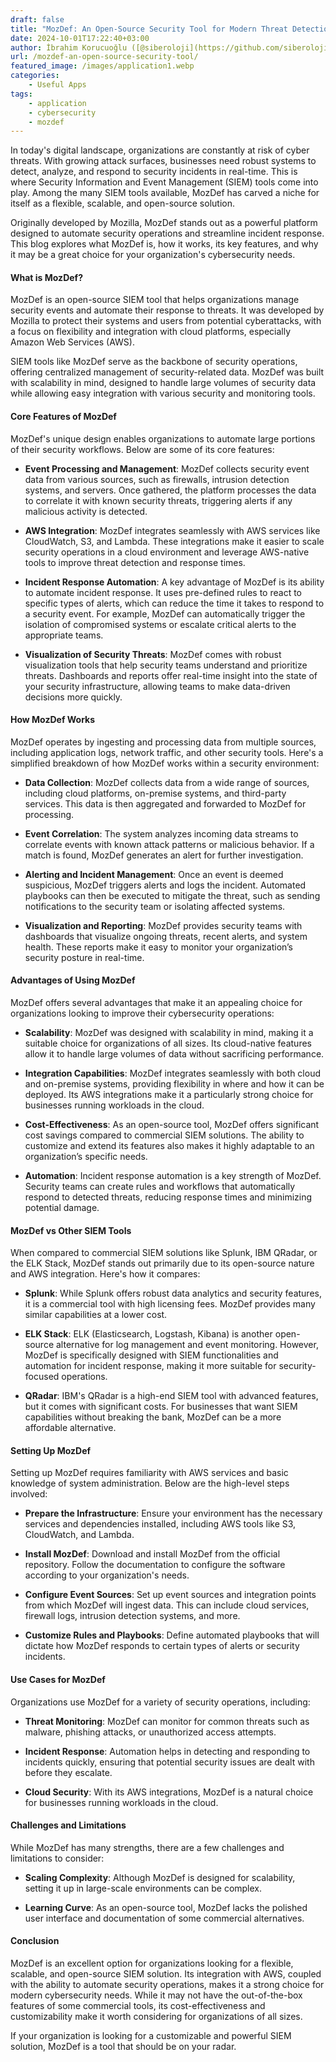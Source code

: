 ```yaml
---
draft: false
title: "MozDef: An Open-Source Security Tool for Modern Threat Detection and Response"
date: 2024-10-01T17:22:40+03:00
author: İbrahim Korucuoğlu ([@siberoloji](https://github.com/siberoloji))
url: /mozdef-an-open-source-security-tool/
featured_image: /images/application1.webp
categories:
    - Useful Apps
tags:
    - application
    - cybersecurity
    - mozdef
---
```



In today's digital landscape, organizations are constantly at risk of cyber threats. With growing attack surfaces, businesses need robust systems to detect, analyze, and respond to security incidents in real-time. This is where Security Information and Event Management (SIEM) tools come into play. Among the many SIEM tools available, MozDef has carved a niche for itself as a flexible, scalable, and open-source solution.



Originally developed by Mozilla, MozDef stands out as a powerful platform designed to automate security operations and streamline incident response. This blog explores what MozDef is, how it works, its key features, and why it may be a great choice for your organization's cybersecurity needs.
#### What is MozDef?



MozDef is an open-source SIEM tool that helps organizations manage security events and automate their response to threats. It was developed by Mozilla to protect their systems and users from potential cyberattacks, with a focus on flexibility and integration with cloud platforms, especially Amazon Web Services (AWS).



SIEM tools like MozDef serve as the backbone of security operations, offering centralized management of security-related data. MozDef was built with scalability in mind, designed to handle large volumes of security data while allowing easy integration with various security and monitoring tools.
#### Core Features of MozDef



MozDef's unique design enables organizations to automate large portions of their security workflows. Below are some of its core features:


* **Event Processing and Management**: MozDef collects security event data from various sources, such as firewalls, intrusion detection systems, and servers. Once gathered, the platform processes the data to correlate it with known security threats, triggering alerts if any malicious activity is detected.

* **AWS Integration**: MozDef integrates seamlessly with AWS services like CloudWatch, S3, and Lambda. These integrations make it easier to scale security operations in a cloud environment and leverage AWS-native tools to improve threat detection and response times.

* **Incident Response Automation**: A key advantage of MozDef is its ability to automate incident response. It uses pre-defined rules to react to specific types of alerts, which can reduce the time it takes to respond to a security event. For example, MozDef can automatically trigger the isolation of compromised systems or escalate critical alerts to the appropriate teams.

* **Visualization of Security Threats**: MozDef comes with robust visualization tools that help security teams understand and prioritize threats. Dashboards and reports offer real-time insight into the state of your security infrastructure, allowing teams to make data-driven decisions more quickly.
#### How MozDef Works



MozDef operates by ingesting and processing data from multiple sources, including application logs, network traffic, and other security tools. Here's a simplified breakdown of how MozDef works within a security environment:


* **Data Collection**: MozDef collects data from a wide range of sources, including cloud platforms, on-premise systems, and third-party services. This data is then aggregated and forwarded to MozDef for processing.

* **Event Correlation**: The system analyzes incoming data streams to correlate events with known attack patterns or malicious behavior. If a match is found, MozDef generates an alert for further investigation.

* **Alerting and Incident Management**: Once an event is deemed suspicious, MozDef triggers alerts and logs the incident. Automated playbooks can then be executed to mitigate the threat, such as sending notifications to the security team or isolating affected systems.

* **Visualization and Reporting**: MozDef provides security teams with dashboards that visualize ongoing threats, recent alerts, and system health. These reports make it easy to monitor your organization’s security posture in real-time.
#### Advantages of Using MozDef



MozDef offers several advantages that make it an appealing choice for organizations looking to improve their cybersecurity operations:


* **Scalability**: MozDef was designed with scalability in mind, making it a suitable choice for organizations of all sizes. Its cloud-native features allow it to handle large volumes of data without sacrificing performance.

* **Integration Capabilities**: MozDef integrates seamlessly with both cloud and on-premise systems, providing flexibility in where and how it can be deployed. Its AWS integrations make it a particularly strong choice for businesses running workloads in the cloud.

* **Cost-Effectiveness**: As an open-source tool, MozDef offers significant cost savings compared to commercial SIEM solutions. The ability to customize and extend its features also makes it highly adaptable to an organization’s specific needs.

* **Automation**: Incident response automation is a key strength of MozDef. Security teams can create rules and workflows that automatically respond to detected threats, reducing response times and minimizing potential damage.
#### MozDef vs Other SIEM Tools



When compared to commercial SIEM solutions like Splunk, IBM QRadar, or the ELK Stack, MozDef stands out primarily due to its open-source nature and AWS integration. Here's how it compares:


* **Splunk**: While Splunk offers robust data analytics and security features, it is a commercial tool with high licensing fees. MozDef provides many similar capabilities at a lower cost.

* **ELK Stack**: ELK (Elasticsearch, Logstash, Kibana) is another open-source alternative for log management and event monitoring. However, MozDef is specifically designed with SIEM functionalities and automation for incident response, making it more suitable for security-focused operations.

* **QRadar**: IBM's QRadar is a high-end SIEM tool with advanced features, but it comes with significant costs. For businesses that want SIEM capabilities without breaking the bank, MozDef can be a more affordable alternative.
#### Setting Up MozDef



Setting up MozDef requires familiarity with AWS services and basic knowledge of system administration. Below are the high-level steps involved:


* **Prepare the Infrastructure**: Ensure your environment has the necessary services and dependencies installed, including AWS tools like S3, CloudWatch, and Lambda.

* **Install MozDef**: Download and install MozDef from the official repository. Follow the documentation to configure the software according to your organization's needs.

* **Configure Event Sources**: Set up event sources and integration points from which MozDef will ingest data. This can include cloud services, firewall logs, intrusion detection systems, and more.

* **Customize Rules and Playbooks**: Define automated playbooks that will dictate how MozDef responds to certain types of alerts or security incidents.
#### Use Cases for MozDef



Organizations use MozDef for a variety of security operations, including:


* **Threat Monitoring**: MozDef can monitor for common threats such as malware, phishing attacks, or unauthorized access attempts.

* **Incident Response**: Automation helps in detecting and responding to incidents quickly, ensuring that potential security issues are dealt with before they escalate.

* **Cloud Security**: With its AWS integrations, MozDef is a natural choice for businesses running workloads in the cloud.
#### Challenges and Limitations



While MozDef has many strengths, there are a few challenges and limitations to consider:


* **Scaling Complexity**: Although MozDef is designed for scalability, setting it up in large-scale environments can be complex.

* **Learning Curve**: As an open-source tool, MozDef lacks the polished user interface and documentation of some commercial alternatives.
#### Conclusion



MozDef is an excellent option for organizations looking for a flexible, scalable, and open-source SIEM solution. Its integration with AWS, coupled with the ability to automate security operations, makes it a strong choice for modern cybersecurity needs. While it may not have the out-of-the-box features of some commercial tools, its cost-effectiveness and customizability make it worth considering for organizations of all sizes.



If your organization is looking for a customizable and powerful SIEM solution, MozDef is a tool that should be on your radar.
